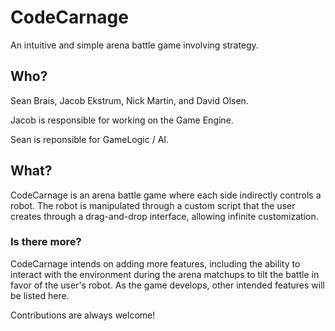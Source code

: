 # CodeCarnage
An intuitive and simple arena battle game involving strategy.

## Who?
Sean Brais, Jacob Ekstrum, Nick Martin, and David Olsen.

Jacob is responsible for working on the Game Engine.

Sean is reponsible for GameLogic / AI.

## What?
CodeCarnage is an arena battle game where each side indirectly controls a robot. The robot is manipulated through a custom script that the user creates through a drag-and-drop interface, allowing infinite customization.

### Is there more?

CodeCarnage intends on adding more features, including the ability to interact with the environment during the arena matchups to tilt the battle in favor of the user's robot. As the game develops, other intended features will be listed here.

Contributions are always welcome!
